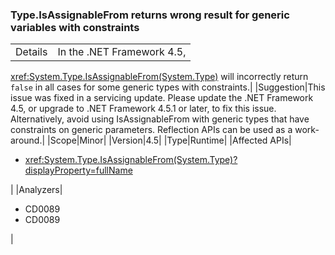 ### Type.IsAssignableFrom returns wrong result for generic variables with constraints

|   |   |
|---|---|
|Details|In the .NET Framework 4.5,
<xref:System.Type.IsAssignableFrom(System.Type)>
will incorrectly return <code>false</code> in all cases for some generic types with
constraints.|
|Suggestion|This issue was fixed in a servicing update. Please update the .NET Framework
4.5, or upgrade to .NET Framework 4.5.1 or later, to fix this issue.
Alternatively, avoid using IsAssignableFrom with generic types that have
constraints on generic parameters. Reflection APIs can be used as a work-around.|
|Scope|Minor|
|Version|4.5|
|Type|Runtime|
|Affected APIs|<ul><li><xref:System.Type.IsAssignableFrom(System.Type)?displayProperty=fullName></li></ul>|
|Analyzers|<ul><li>CD0089</li><li>CD0089</li></ul>|
